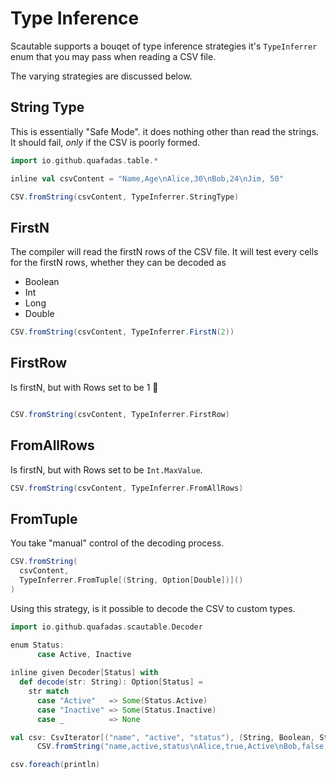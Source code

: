 # Type Inference

Scautable supports a bouqet of type inference strategies it's `TypeInferrer` enum that you may pass when reading a CSV file. 

The varying strategies are discussed below. 

## String Type

This is essentially "Safe Mode". it does nothing other than read the strings. It should fail, _only_ if the CSV is poorly formed. 

```scala mdoc
import io.github.quafadas.table.*

inline val csvContent = "Name,Age\nAlice,30\nBob,24\nJim, 50"

CSV.fromString(csvContent, TypeInferrer.StringType)
```

## FirstN

The compiler will read the firstN rows of the CSV file. It will test every cells for the firstN rows, whether they can be decoded as 

- Boolean
- Int
- Long
- Double

```scala mdoc
CSV.fromString(csvContent, TypeInferrer.FirstN(2))
```
## FirstRow

Is firstN, but with Rows set to be 1 🤷

```scala mdoc

CSV.fromString(csvContent, TypeInferrer.FirstRow)
```

## FromAllRows

Is firstN, but with Rows set to be `Int.MaxValue`.

```scala mdoc
CSV.fromString(csvContent, TypeInferrer.FromAllRows)
```
## FromTuple

You take "manual" control of the decoding process.

```scala mdoc
CSV.fromString(
  csvContent,
  TypeInferrer.FromTuple[(String, Option[Double])]()
)

```

Using this strategy, is it possible to decode the CSV to custom types. 

```scala mdoc
import io.github.quafadas.scautable.Decoder

enum Status:
      case Active, Inactive
      
inline given Decoder[Status] with
  def decode(str: String): Option[Status] =
    str match
      case "Active"   => Some(Status.Active)
      case "Inactive" => Some(Status.Inactive)
      case _          => None

val csv: CsvIterator[("name", "active", "status"), (String, Boolean, Status)] =
      CSV.fromString("name,active,status\nAlice,true,Active\nBob,false,Inactive", TypeInferrer.FromTuple[(String, Boolean, Status)]())

csv.foreach(println)
```

